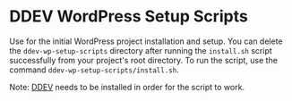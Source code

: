 # DDEV WordPress Setup Scripts

Use for the initial WordPress project installation and setup. You can delete the `ddev-wp-setup-scripts` directory after running the `install.sh` script successfully from your project's root directory. To run the script, use the command `ddev-wp-setup-scripts/install.sh`.

Note: [DDEV](https://ddev.com/) needs to be installed in order for the script to work.
